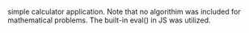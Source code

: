 simple calculator application.
Note that no algorithim was included for mathematical problems.
The built-in eval() in JS was utilized.